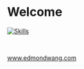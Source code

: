 # Welcome


[![Skills](https://skillicons.dev/icons?i=py,c,cpp,pytorch,opencv,react,js,nodejs,mongodb,aws,docker,git,cmake,redux,html,css,linux,ros,swift,emacs,figma,unity,latex,bash&perline=8)](https://github.com/EW0824)

<!--
[![Edmond's GitHub stats](https://github-readme-stats.vercel.app/api?username=EW0824)](https://github.com/anuraghazra/github-readme-stats)
-->

<br>

www.edmondwang.com


<!--
**EW0824/EW0824** is a ✨ _special_ ✨ repository because its `README.md` (this file) appears on your GitHub profile.

Here are some ideas to get you started:

- 🔭 I’m currently working on ...
- 🌱 I’m currently learning ...
- 👯 I’m looking to collaborate on ...
- 🤔 I’m looking for help with ...
- 💬 Ask me about ...
- 📫 How to reach me: ...
- 😄 Pronouns: ...
- ⚡ Fun fact: ...
-->
